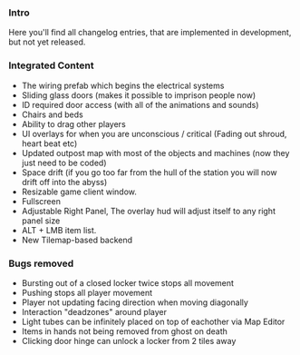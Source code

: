 ### Intro
Here you'll find all changelog entries, that are implemented in development, but not yet released.

### Integrated Content
- The wiring prefab which begins the electrical systems
- Sliding glass doors (makes it possible to imprison people now)
- ID required door access (with all of the animations and sounds)
- Chairs and beds
- Ability to drag other players
- UI overlays for when you are unconscious / critical (Fading out shroud, heart beat etc)
- Updated outpost map with most of the objects and machines (now they just need to be coded)
- Space drift (if you go too far from the hull of the station you will now drift off into the abyss)
- Resizable game client window.
- Fullscreen
- Adjustable Right Panel, The overlay hud will adjust itself to any right panel size
- ALT + LMB item list.
- New Tilemap-based backend

### Bugs removed
- Bursting out of a closed locker twice stops all movement
- Pushing stops all player movement
- Player not updating facing direction when moving diagonally
- Interaction "deadzones" around player
- Light tubes can be infinitely placed on top of eachother via Map Editor
- Items in hands not being removed from ghost on death
- Clicking door hinge can unlock a locker from 2 tiles away